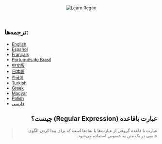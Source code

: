 <br/>
<p align="center">
<img src="https://i.imgur.com/bYwl7Vf.png" alt="Learn Regex">
</p><br/>

## ترجمه‌ها:

* [English](README.md)
* [Español](README-es.md)
* [Français](README-fr.md)
* [Português do Brasil](README-pt_BR.md)
* [中文版](README-cn.md)
* [日本語](README-ja.md)
* [한국어](README-ko.md)
* [Turkish](README-tr.md)
* [Greek](README-gr.md)
* [Magyar](README-hu.md)
* [Polish](README-pl.md)
* [فارسی](README-fa.md)

<div dir="rtl">

## عبارت باقاعده‌ (Regular Expression) چیست؟
> عبارت با قاعده گروهی از عبارت‌ها یا نماد‌ها است که برای پیدا کردن الگوی خاصی در یک متنِ به خصوص استفاده می‌شود. 

</div>